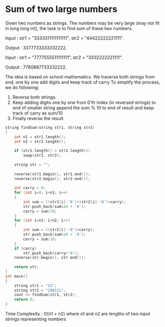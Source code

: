 # Sum of two large numbers

Given two numbers as strings. The numbers may be very large (may not fit in long long int), the task is to find sum of these two numbers.
         
Input  : str1 = "3333311111111111", str2 =   "44422222221111".
         
Output : 3377733333332222.
         
Input  : str1 = "7777555511111111", str2 =    "3332222221111".
         
Output : 7780887733332222.
         
The idea is based on school mathematics. We traverse both strings from end, one by one add digits and keep track of carry
To simplify the process, we do following:
1) Reverse both strings.
2) Keep adding digits one by one from 0’th index (in reversed strings) to end of smaller string
append the sum % 10 to end of result and keep track of carry as sum/10
3) Finally reverse the result.
```cpp
string findSum(string str1, string str2) 
{ 
    int n1 = str1.length();
    int n2 = str2.length();
         
    if (str1.length() > str2.length()) 
        swap(str1, str2);
         
    string str = ""; 
         
    reverse(str1.begin(), str1.end()); 
    reverse(str2.begin(), str2.end()); 
  
    int carry = 0; 
    for (int i=0; i<n1; i++) 
    { 
        int sum = ((str1[i]-'0')+(str2[i]-'0')+carry); 
        str.push_back(sum%10 + '0'); 
        carry = sum/10; 
    } 
    for (int i=n1; i<n2; i++) 
    { 
        int sum = ((str2[i]-'0')+carry); 
        str.push_back(sum%10 + '0'); 
        carry = sum/10; 
    } 
    if (carry) 
        str.push_back(carry+'0'); 
    reverse(str.begin(), str.end()); 
  
    return str; 
} 
int main() 
{ 
    string str1 = "12"; 
    string str2 = "198111"; 
    cout << findSum(str1, str2); 
    return 0; 
} 
```
Time Complexity : O(n1 + n2) where n1 and n2 are lengths of two input strings representing numbers
